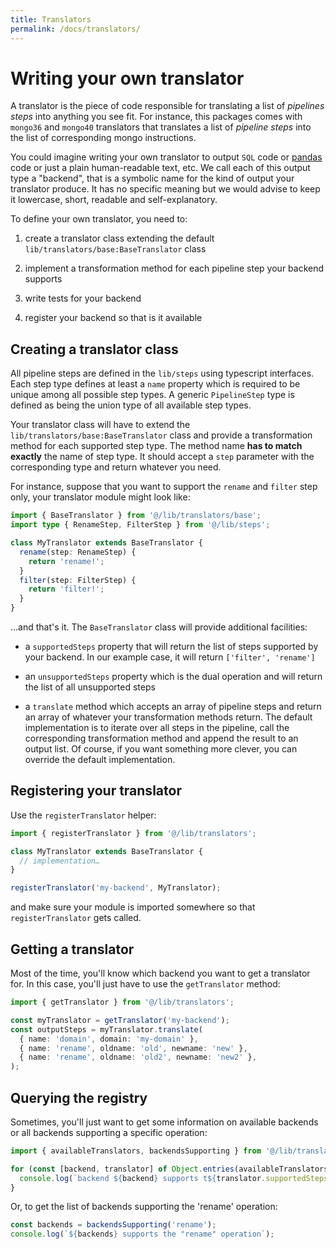 ```yaml
---
title: Translators
permalink: /docs/translators/
---
```


# Writing your own translator

A translator is the piece of code responsible for translating a
list of _pipelines steps_ into anything you see fit. For instance,
this packages comes with `mongo36` and `mongo40` translators that translates a list
of _pipeline steps_ into the list of corresponding mongo instructions.

You could imagine writing your own translator to output `SQL` code or
[pandas](https://pandas.pydata.org) code or just a plain human-readable text,
etc. We call each of this output type a "backend", that is a symbolic name for
the kind of output your translator produce. It has no specific meaning but we
would advise to keep it lowercase, short, readable and self-explanatory.

To define your own translator, you need to:

1. create a translator class extending the default `lib/translators/base:BaseTranslator` class

2. implement a transformation method for each pipeline step your backend supports

3. write tests for your backend

4. register your backend so that is it available

## Creating a translator class

All pipeline steps are defined in the `lib/steps` using typescript interfaces.
Each step type defines at least a `name` property which is required to be unique
among all possible step types. A generic `PipelineStep` type is defined as being
the union type of all available step types.

Your translator class will have to extend the `lib/translators/base:BaseTranslator` class and provide a transformation method for each supported step type. The method
name **has to match exactly** the name of step type. It should accept a `step` parameter with the corresponding type and return whatever you need.

For instance, suppose that you want to support the `rename` and `filter` step
only, your translator module might look like:

```ts
import { BaseTranslator } from '@/lib/translators/base';
import type { RenameStep, FilterStep } from '@/lib/steps';

class MyTranslator extends BaseTranslator {
  rename(step: RenameStep) {
    return 'rename!';
  }
  filter(step: FilterStep) {
    return 'filter!';
  }
}
```

…and that's it. The `BaseTranslator` class will provide additional facilities:

- a `supportedSteps` property that will return the list of steps supported by
  your backend. In our example case, it will return `['filter', 'rename']`

- an `unsupportedSteps` property which is the dual operation and will return
  the list of all unsupported steps

- a `translate` method which accepts an array of pipeline steps and return an
  array of whatever your transformation methods return. The default implementation
  is to iterate over all steps in the pipeline, call the corresponding transformation
  method and append the result to an output list. Of course, if you want something
  more clever, you can override the default implementation.

## Registering your translator

Use the `registerTranslator` helper:

```ts
import { registerTranslator } from '@/lib/translators';

class MyTranslator extends BaseTranslator {
  // implementation…
}

registerTranslator('my-backend', MyTranslator);
```

and make sure your module is imported somewhere so that `registerTranslator` gets called.

## Getting a translator

Most of the time, you'll know which backend you want to get a translator for. In this case, you'll just have to use the `getTranslator` method:

```ts
import { getTranslator } from '@/lib/translators';

const myTranslator = getTranslator('my-backend');
const outputSteps = myTranslator.translate(
  { name: 'domain', domain: 'my-domain' },
  { name: 'rename', oldname: 'old', newname: 'new' },
  { name: 'rename', oldname: 'old2', newname: 'new2' },
);
```

## Querying the registry

Sometimes, you'll just want to get some information on available backends
or all backends supporting a specific operation:

```ts
import { availableTranslators, backendsSupporting } from '@/lib/translators';

for (const [backend, translator] of Object.entries(availableTranslators)) {
  console.log(`backend ${backend} supports t${translator.supportedSteps}`);
}
```

Or, to get the list of backends supporting the 'rename' operation:

```ts
const backends = backendsSupporting('rename');
console.log(`${backends} supports the "rename" operation`);
```
